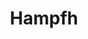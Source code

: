 ---
title: Hampfh
github: https://github.com/Hampfh
mode: light
transition: 3s
archetype:
  - Little Bit of Everything
---